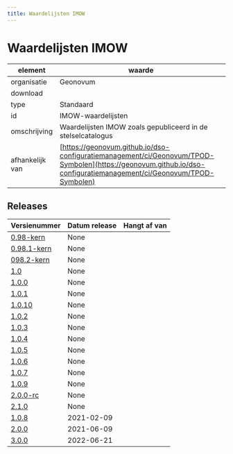 ```yaml
---
title: Waardelijsten IMOW
---
```


# Waardelijsten IMOW

|element|waarde|
|-----|------|
| organisatie  |Geonovum|
| download  | [](<>)|
| type  |Standaard|
| id  |IMOW-waardelijsten|
| omschrijving  |Waardelijsten IMOW zoals gepubliceerd in de stelselcatalogus|
|afhankelijk van |[https://geonovum.github.io/dso-configuratiemanagement/ci/Geonovum/TPOD-Symbolen](https://geonovum.github.io/dso-configuratiemanagement/ci/Geonovum/TPOD-Symbolen)|

## Releases

|Versienummer|Datum release|Hangt af van
|-------|-------|-----|
| [0.98-kern](<https://github.com/Geonovum/TPOD/blob/master/Waardelijsten/Waardelijst IMOW v0.98-kern.zip>)|None||
| [0.98.1-kern](<https://github.com/Geonovum/TPOD/blob/master/Waardelijsten/Waardelijst IMOW v0.98.1-kern.zip>)|None||
| [098.2-kern](<https://github.com/Geonovum/TPOD/blob/master/Waardelijsten/Waardelijst IMOW v098.2-kern.zip>)|None||
| [1.0](<https://github.com/Geonovum/TPOD/blob/master/Waardelijsten/Waardelijsten IMOW v1.0.zip>)|None||
| [1.0.0](<https://github.com/Geonovum/TPOD/blob/master/Waardelijsten/Mapping v1.0.0.zip>)|None||
| [1.0.1](<https://github.com/Geonovum/TPOD/blob/master/Waardelijsten/Waardelijsten IMOW v1.0.1.zip>)|None||
| [1.0.10](<https://github.com/Geonovum/TPOD/blob/master/Waardelijsten/Waardelijsten IMOW v1.0.10.zip>)|None||
| [1.0.2](<https://github.com/Geonovum/TPOD/blob/master/Waardelijsten/Waardelijsten IMOW v1.0.2.zip>)|None||
| [1.0.3](<https://github.com/Geonovum/TPOD/blob/master/Waardelijsten/Waardelijsten IMOW v1.0.3.zip>)|None||
| [1.0.4](<https://github.com/Geonovum/TPOD/blob/master/Waardelijsten/Waardelijsten IMOW v1.0.4.zip>)|None||
| [1.0.5](<https://github.com/Geonovum/TPOD/blob/master/Waardelijsten/Waardelijsten IMOW v1.0.5.zip>)|None||
| [1.0.6](<https://github.com/Geonovum/TPOD/blob/master/Waardelijsten/Waardelijsten IMOW v1.0.6.zip>)|None||
| [1.0.7](<https://github.com/Geonovum/TPOD/blob/master/Waardelijsten/Waardelijsten IMOW v1.0.7.zip>)|None||
| [1.0.9](<https://github.com/Geonovum/TPOD/blob/master/Waardelijsten/Waardelijsten IMOW v1.0.9.zip>)|None||
| [2.0.0-rc](<https://github.com/Geonovum/TPOD/blob/master/Waardelijsten/Waardelijsten_IMOW_v2.0.0-rc.zip>)|None||
| [2.1.0](<https://github.com/Geonovum/TPOD/blob/master/Waardelijsten/Waardelijsten_IMOW_v2.1.0.zip>)|None||
| [1.0.8](<https://github.com/Geonovum/TPOD/blob/master/Waardelijsten/waardelijsten IMOW v1.0.8.zip>)|2021-02-09||
| [2.0.0](<https://github.com/Geonovum/TPOD/blob/master/Waardelijsten/Waardelijsten_IMOW_2.0.0.zip>)|2021-06-09||
| [3.0.0](<https://github.com/Geonovum/TPOD/blob/master/Waardelijsten/Waardelijsten_IMOW_v3.0.0_met_alleen_vlaksymbolisatie.zip>)|2022-06-21||


